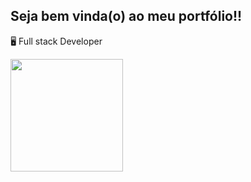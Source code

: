 ## Seja bem vinda(o) ao meu portfólio!!

🖥️ Full stack Developer

<div>
  
<img height="180em" src="https://github-readme-stats.vercel.app/api?username=rHelen&show_icons=true&theme=omni"></div>
 
<div>
<i class="fa fa-linkedin-square" aria-hidden="true"></i></div>

